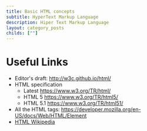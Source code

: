 ```yaml
---
title: Basic HTML concepts
subtitle: HyperText Markup Language
description: Hiper Text Markup Language
layout: category_posts
childs: [""]
---
```



Useful Links
============

+ Editor's draft: <http://w3c.github.io/html/>
+ HTML specification
  + Latest <https://www.w3.org/TR/html/>
  + HTML 5 <https://www.w3.org/TR/html5/>
  + HTML 5.1 <https://www.w3.org/TR/html51/>
+ All the HTML tags: <https://developer.mozilla.org/en-US/docs/Web/HTML/Element>
+ [HTML Wikipedia](https://en.wikipedia.org/wiki/HTML/)

